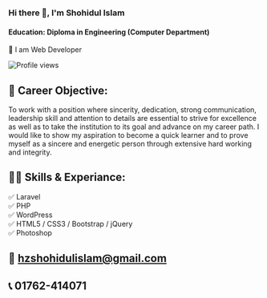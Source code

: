 ### Hi there 👋, I'm Shohidul Islam
#### Education: Diploma in Engineering (Computer Department)
<p>
👑 I am Web Developer <br> 

![Profile views](https://gpvc.arturio.dev/hzshohidul)

## 🚀 Career Objective:
To work with a position where sincerity, dedication, strong communication, leadership skill and attention to details are essential to strive for excellence as well as to take the institution to its goal and advance on my career path. I would like to show my aspiration to become a quick learner and to prove myself as a sincere and energetic person through extensive hard working and integrity.

## 👨‍💻 Skills & Experiance: 
✅ Laravel <br> 
✅ PHP <br>
✅ WordPress <br>
✅ HTML5 / CSS3 / Bootstrap / jQuery <br>
✅ Photoshop <br>

## 📧 hzshohidulislam@gmail.com
## 📞 01762-414071
